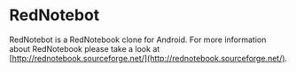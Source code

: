 RedNotebot
==========

RedNotebot is a RedNotebook clone for Android. For more information about RedNotebook please take a look at [http://rednotebook.sourceforge.net/](http://rednotebook.sourceforge.net/).

